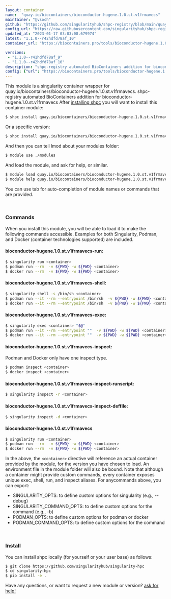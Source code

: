 ```yaml
---
layout: container
name:  "quay.io/biocontainers/bioconductor-hugene.1.0.st.v1frmavecs"
maintainer: "@vsoch"
github: "https://github.com/singularityhub/shpc-registry/blob/main/quay.io/biocontainers/bioconductor-hugene.1.0.st.v1frmavecs/container.yaml"
config_url: "https://raw.githubusercontent.com/singularityhub/shpc-registry/main/quay.io/biocontainers/bioconductor-hugene.1.0.st.v1frmavecs/container.yaml"
updated_at: "2023-01-17 03:03:08.679974"
latest: "1.1.0--r42hdfd78af_10"
container_url: "https://biocontainers.pro/tools/bioconductor-hugene.1.0.st.v1frmavecs"

versions:
 - "1.1.0--r41hdfd78af_9"
 - "1.1.0--r42hdfd78af_10"
description: "shpc-registry automated BioContainers addition for bioconductor-hugene.1.0.st.v1frmavecs"
config: {"url": "https://biocontainers.pro/tools/bioconductor-hugene.1.0.st.v1frmavecs", "maintainer": "@vsoch", "description": "shpc-registry automated BioContainers addition for bioconductor-hugene.1.0.st.v1frmavecs", "latest": {"1.1.0--r42hdfd78af_10": "sha256:3ecf2b5351070570bfde8437a42be0984b3f139ad9dbe107d295308ee29cb955"}, "tags": {"1.1.0--r41hdfd78af_9": "sha256:7249aab0b8d3c11c078dc6b04362fd5579376597fb50d7b92460c0dce24914ca", "1.1.0--r42hdfd78af_10": "sha256:3ecf2b5351070570bfde8437a42be0984b3f139ad9dbe107d295308ee29cb955"}, "docker": "quay.io/biocontainers/bioconductor-hugene.1.0.st.v1frmavecs"}
---
```


This module is a singularity container wrapper for quay.io/biocontainers/bioconductor-hugene.1.0.st.v1frmavecs.
shpc-registry automated BioContainers addition for bioconductor-hugene.1.0.st.v1frmavecs
After [installing shpc](#install) you will want to install this container module:


```bash
$ shpc install quay.io/biocontainers/bioconductor-hugene.1.0.st.v1frmavecs
```

Or a specific version:

```bash
$ shpc install quay.io/biocontainers/bioconductor-hugene.1.0.st.v1frmavecs:1.1.0--r42hdfd78af_10
```

And then you can tell lmod about your modules folder:

```bash
$ module use ./modules
```

And load the module, and ask for help, or similar.

```bash
$ module load quay.io/biocontainers/bioconductor-hugene.1.0.st.v1frmavecs/1.1.0--r42hdfd78af_10
$ module help quay.io/biocontainers/bioconductor-hugene.1.0.st.v1frmavecs/1.1.0--r42hdfd78af_10
```

You can use tab for auto-completion of module names or commands that are provided.

<br>

### Commands

When you install this module, you will be able to load it to make the following commands accessible.
Examples for both Singularity, Podman, and Docker (container technologies supported) are included.

#### bioconductor-hugene.1.0.st.v1frmavecs-run:

```bash
$ singularity run <container>
$ podman run --rm  -v ${PWD} -w ${PWD} <container>
$ docker run --rm  -v ${PWD} -w ${PWD} <container>
```

#### bioconductor-hugene.1.0.st.v1frmavecs-shell:

```bash
$ singularity shell -s /bin/sh <container>
$ podman run --it --rm --entrypoint /bin/sh  -v ${PWD} -w ${PWD} <container>
$ docker run --it --rm --entrypoint /bin/sh  -v ${PWD} -w ${PWD} <container>
```

#### bioconductor-hugene.1.0.st.v1frmavecs-exec:

```bash
$ singularity exec <container> "$@"
$ podman run --it --rm --entrypoint ""  -v ${PWD} -w ${PWD} <container> "$@"
$ docker run --it --rm --entrypoint ""  -v ${PWD} -w ${PWD} <container> "$@"
```

#### bioconductor-hugene.1.0.st.v1frmavecs-inspect:

Podman and Docker only have one inspect type.

```bash
$ podman inspect <container>
$ docker inspect <container>
```

#### bioconductor-hugene.1.0.st.v1frmavecs-inspect-runscript:

```bash
$ singularity inspect -r <container>
```

#### bioconductor-hugene.1.0.st.v1frmavecs-inspect-deffile:

```bash
$ singularity inspect -d <container>
```



#### bioconductor-hugene.1.0.st.v1frmavecs

```bash
$ singularity run <container>
$ podman run --rm  -v ${PWD} -w ${PWD} <container>
$ docker run --rm  -v ${PWD} -w ${PWD} <container>
```


In the above, the `<container>` directive will reference an actual container provided
by the module, for the version you have chosen to load. An environment file in the
module folder will also be bound. Note that although a container
might provide custom commands, every container exposes unique exec, shell, run, and
inspect aliases. For anycommands above, you can export:

 - SINGULARITY_OPTS: to define custom options for singularity (e.g., --debug)
 - SINGULARITY_COMMAND_OPTS: to define custom options for the command (e.g., -b)
 - PODMAN_OPTS: to define custom options for podman or docker
 - PODMAN_COMMAND_OPTS: to define custom options for the command

<br>

### Install

You can install shpc locally (for yourself or your user base) as follows:

```bash
$ git clone https://github.com/singularityhub/singularity-hpc
$ cd singularity-hpc
$ pip install -e .
```

Have any questions, or want to request a new module or version? [ask for help!](https://github.com/singularityhub/singularity-hpc/issues)